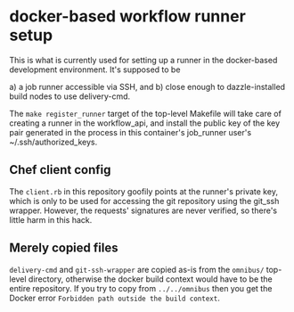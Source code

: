 # docker-based workflow runner setup

This is what is currently used for setting up a runner in the docker-based
development environment. It's supposed to be

a) a job runner accessible via SSH, and
b) close enough to dazzle-installed build nodes to use delivery-cmd.

The `make register_runner` target of the top-level Makefile will take care of
creating a runner in the workflow_api, and install the public key of the key
pair generated in the process in this container's job_runner user's
~/.ssh/authorized_keys.

## Chef client config

The `client.rb` in this repository goofily points at the runner's private key,
which is only to be used for accessing the git repository using the git_ssh
wrapper. However, the requests' signatures are never verified, so there's little
harm in this hack.

## Merely copied files

`delivery-cmd` and `git-ssh-wrapper` are copied as-is from the `omnibus/`
top-level directory, otherwise the docker build context would have to be the
entire repository. If you try to copy from `../../omnibus` then you get the
Docker error `Forbidden path outside the build context`.
